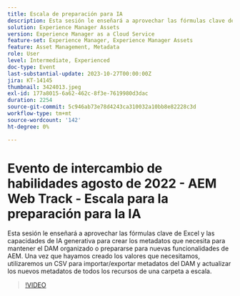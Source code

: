 ```yaml
---
title: Escala de preparación para IA
description: Esta sesión le enseñará a aprovechar las fórmulas clave de Excel y las capacidades de IA generativa para crear los metadatos que necesita para mantener el DAM organizado o prepararse para nuevas funcionalidades de AEM. Una vez que hayamos creado los valores que necesitamos, utilizaremos un CSV para importar/exportar metadatos del DAM y actualizar los nuevos metadatos de todos los recursos de una carpeta a escala.
solution: Experience Manager Assets
version: Experience Manager as a Cloud Service
feature-set: Experience Manager, Experience Manager Assets
feature: Asset Management, Metadata
role: User
level: Intermediate, Experienced
doc-type: Event
last-substantial-update: 2023-10-27T00:00:00Z
jira: KT-14145
thumbnail: 3424013.jpeg
exl-id: 177a8015-6a62-462c-8f3e-7619980d3dac
duration: 2254
source-git-commit: 5c946ab73e78d4243ca310032a10bb8e82228c3d
workflow-type: tm+mt
source-wordcount: '142'
ht-degree: 0%

---
```


# Evento de intercambio de habilidades agosto de 2022 - AEM Web Track - Escala para la preparación para la IA

Esta sesión le enseñará a aprovechar las fórmulas clave de Excel y las capacidades de IA generativa para crear los metadatos que necesita para mantener el DAM organizado o prepararse para nuevas funcionalidades de AEM. Una vez que hayamos creado los valores que necesitamos, utilizaremos un CSV para importar/exportar metadatos del DAM y actualizar los nuevos metadatos de todos los recursos de una carpeta a escala.

>[!VIDEO](https://video.tv.adobe.com/v/3424013/?learn=on)
